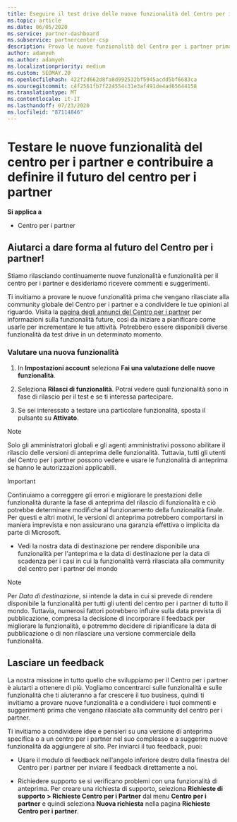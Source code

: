 ```yaml
---
title: Eseguire il test drive delle nuove funzionalità del Centro per i partner
ms.topic: article
ms.date: 06/05/2020
ms.service: partner-dashboard
ms.subservice: partnercenter-csp
description: Prova le nuove funzionalità del Centro per i partner prima che vengano rilasciate e facci sapere cosa ne pensi. Aiutarci a dare forma al futuro del Centro per i partner!
author: adamyeh
ms.author: adamyeh
ms.localizationpriority: medium
ms.custom: SEOMAY.20
ms.openlocfilehash: 422f2d662d8fa8d992532bf5945acdd5bf6683ca
ms.sourcegitcommit: c4f2561fb7f224554c31e3af491de4ad65644158
ms.translationtype: MT
ms.contentlocale: it-IT
ms.lasthandoff: 07/23/2020
ms.locfileid: "87114846"
---
```

# <a name="test-drive-new-partner-center-features-and-help-shape-the-future-of-partner-center"></a>Testare le nuove funzionalità del centro per i partner e contribuire a definire il futuro del centro per i partner

**Si applica a**

- Centro per i partner

## <a name="help-shape-the-future-of-partner-center"></a>Aiutarci a dare forma al futuro del Centro per i partner!

Stiamo rilasciando continuamente nuove funzionalità e funzionalità per il centro per i partner e desideriamo ricevere commenti e suggerimenti.

Ti invitiamo a provare le nuove funzionalità prima che vengano rilasciate alla community globale del Centro per i partner e a condividere le tue opinioni al riguardo. Visita la [pagina degli annunci del Centro per i partner](announcements/index.md) per informazioni sulla funzionalità future, così da iniziare a pianificare come usarle per incrementare le tue attività. Potrebbero essere disponibili diverse funzionalità da test drive in un determinato momento.

### <a name="test-drive-a-feature"></a>Valutare una nuova funzionalità

1. In **Impostazioni account** seleziona **Fai una valutazione delle nuove funzionalità**.

2. Seleziona **Rilasci di funzionalità**. Potrai vedere quali funzionalità sono in fase di rilascio per il test e se ti interessa partecipare.

3. Se sei interessato a testare una particolare funzionalità, sposta il pulsante su **Attivato**.

> [!NOTE]  
> Solo gli amministratori globali e gli agenti amministrativi possono abilitare il rilascio delle versioni di anteprima delle funzionalità. Tuttavia, tutti gli utenti del Centro per i partner possono vedere e usare le funzionalità di anteprima se hanno le autorizzazioni applicabili.

> [!IMPORTANT]  
> Continuiamo a correggere gli errori e migliorare le prestazioni delle funzionalità durante la fase di anteprima del rilascio di funzionalità e ciò potrebbe determinare modifiche al funzionamento della funzionalità finale. Per questi e altri motivi, le versioni di anteprima potrebbero comportarsi in maniera imprevista e non assicurano una garanzia effettiva o implicita da parte di Microsoft.

- Vedi la nostra data di destinazione per rendere disponibile una funzionalità per l'anteprima e la data di destinazione per la data di scadenza per i casi in cui la funzionalità verrà rilasciata alla community del centro per i partner del mondo

> [!NOTE]  
> Per *Data di destinazione*, si intende la data in cui si prevede di rendere disponibile la funzionalità per tutti gli utenti del centro per i partner di tutto il mondo. Tuttavia, numerosi fattori potrebbero influire sulla data prevista di pubblicazione, compresa la decisione di incorporare il feedback per migliorare la funzionalità, e potremmo decidere di ripianificare la data di pubblicazione o di non rilasciare una versione commerciale della funzionalità.  
 
## <a name="tell-us-what-you-think"></a>Lasciare un feedback

La nostra missione in tutto quello che sviluppiamo per il Centro per i partner è aiutarti a ottenere di più. Vogliamo concentrarci sulle funzionalità e sulle funzionalità che ti aiuteranno a far crescere il tuo business, quindi ti invitiamo a provare nuove funzionalità e a condividere i tuoi commenti e suggerimenti prima che vengano rilasciate alla community del centro per i partner. 

Ti invitiamo a condividere idee e pensieri su una versione di anteprima specifica o a un centro per i partner nel suo complesso e a suggerire nuove funzionalità da aggiungere al sito. Per inviarci il tuo feedback, puoi:  

- Usare il modulo di feedback nell'angolo inferiore destro della finestra del Centro per i partner per inviare il feedback direttamente a noi. 

- Richiedere supporto se si verificano problemi con una funzionalità di anteprima. Per creare una richiesta di supporto, seleziona **Richieste di supporto > Richieste Centro per i Partner** dal menu **Centro per i partner** e quindi seleziona **Nuova richiesta** nella pagina **Richieste Centro per i partner**.



